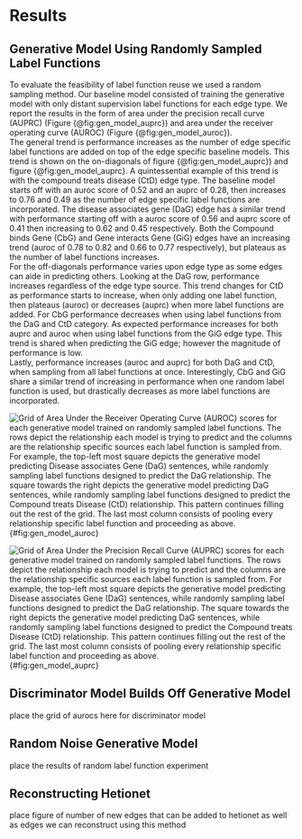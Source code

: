 # Results

## Generative Model Using Randomly Sampled Label Functions

To evaluate the feasibility of label function reuse we used a random sampling method.
Our baseline model consisted of training the generative model with only distant supervision label functions for each edge type.
We report the results in the form of area under the precision recall curve (AUPRC) (Figure {@fig:gen_model_auprc}) and area under the receiver operating curve (AUROC) (Figure {@fig:gen_model_auroc}).  
The general trend is performance increases as the number of edge specific label functions are added on top of the edge specific baseline models.
This trend is shown on the on-diagonals of figure {@fig:gen_model_auprc}) and figure {@fig:gen_model_auprc}.
A quintessential example of this trend is with the compound treats disease (CtD) edge type.
The baseline model starts off with an auroc score of 0.52 and an auprc of 0.28, then increases to 0.76 and 0.49 as the number of edge specific label functions are incorporated. 
The disease associates gene (DaG) edge has a similar trend with performance starting off with a auroc score of 0.56 and auprc score of 0.41 then increasing to 0.62 and 0.45 respectively.
Both the Compound binds Gene (CbG) and Gene interacts Gene (GiG) edges have an increasing trend (auroc of 0.78 to 0.82 and 0.66 to 0.77 respectively), but plateaus as the number of label functions increases.  
For the off-diagonals performance varies upon edge type as some edges can aide in predicting others.
Looking at the DaG row, performance increases regardless of the edge type source.
This trend changes for CtD as performance starts to increase, when only adding one label function, then plateaus (auroc) or decreases (auprc) when more label functions are added.
For CbG performance decreases when using label functions from the DaG and CtD category.
As expected performance increases for both auprc and auroc when using label functions from the GiG edge type.
This trend is shared when predicting the GiG edge; however the magnitude of performance is low.  
Lastly, performance increases (auroc and auprc) for both DaG and CtD, when sampling from all label functions at once.
Interestingly, CbG and GiG share a similar trend of increasing in performance when one random label function is used, but drastically decreases as more label functions are incorporated.

![
Grid of Area Under the Receiver Operating Curve (AUROC) scores for each generative model trained on randomly sampled label functions.
The rows depict the relationship each model is trying to predict and the columns are the relationship specific sources each label function is sampled from.
For example, the top-left most square depicts the generative model predicting Disease associates Gene (DaG) sentences, while randomly sampling label functions designed to predict the DaG relationship. 
The square towards the right depicts the generative model predicting DaG sentences, while randomly sampling label functions designed to predict the Compound treats Disease (CtD) relationship.
This pattern continues filling out the rest of the grid.
The last most column consists of pooling every relationship specific label function and proceeding as above.
](images/figures/label_sampling/transfer_test_set_auroc.png){#fig:gen_model_auroc}

![
Grid of Area Under the Precision Recall Curve (AUPRC) scores for each generative model trained on randomly sampled label functions.
The rows depict the relationship each model is trying to predict and the columns are the relationship specific sources each label function is sampled from.
For example, the top-left most square depicts the generative model predicting Disease associates Gene (DaG) sentences, while randomly sampling label functions designed to predict the DaG relationship. 
The square towards the right depicts the generative model predicting DaG sentences, while randomly sampling label functions designed to predict the Compound treats Disease (CtD) relationship.
This pattern continues filling out the rest of the grid.
The last most column consists of pooling every relationship specific label function and proceeding as above.
](images/figures/label_sampling/transfer_test_set_auprc.png){#fig:gen_model_auprc}

## Discriminator Model Builds Off Generative Model
place the grid of aurocs here for discriminator model

## Random Noise Generative Model
place the results of random label function experiment

## Reconstructing Hetionet
place figure of number of new edges that can be added to hetionet as well as edges we can reconstruct using this method
